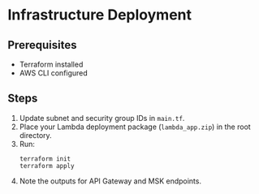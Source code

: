# Infrastructure Deployment

## Prerequisites
- Terraform installed
- AWS CLI configured

## Steps
1. Update subnet and security group IDs in `main.tf`.
2. Place your Lambda deployment package (`lambda_app.zip`) in the root directory.
3. Run:
   ```
   terraform init
   terraform apply
   ```
4. Note the outputs for API Gateway and MSK endpoints. 
